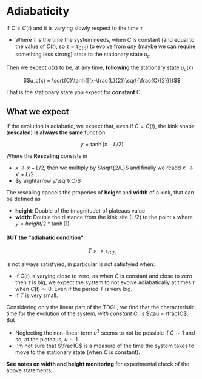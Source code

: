 # Adiabaticity
If $C=C(t)$ and it is varying slowly respect to the time $\tau$

- Where $\tau$ is the time the system needs, when $C$ is constant (and equal to the value of $C(t)$, so $\tau = \tau_{C(t)}$) to evolve from _any_ (maybe we can require something less strong) state to the stationary state $u_c$

Then we expect $u(x)$ to be, at any time, **following** the stationary state $u_c(x)$

$$u_c(x) = \sqrt{C}\tanh{[(x-\frac{L}{2})\sqrt{\frac{C}{2}}]}$$

That is the stationary state you expect for **constant** C.

## What we expect

If the evolution is adiabatic, we expect that, even if $C=C(t)$, the kink shape (**rescaled**) **is always the same** function

$$y = \tanh(x-L/2)$$

Where the **Rescaling** consists in
- $x\rightarrow x-L/2$, then we multiply by $\sqrt{2/L}$ and finally we readd $x'\rightarrow x'+L/2$    
- $y \rightarrow y/\sqrt{C}$

The rescaling cancels the properies of **height** and **width** of a kink, that can be defined as

- **height**: Double of the (magnitude) of plateaus value
- **width**: Double the distance from the kink site (L/2) to the point x where $y = height/2 * \tanh(1)$


#### BUT the "adiabatic condition"

$$T >> \tau_{C(t)}$$

is not always satisfyied, in particular is not satisfyied when:

- If $C(t)$ is varying close to zero, as when $C$ is constant and close to zero then $\tau$ is big, we expect the system to not evolve adiabatically at times $t$ when $C(t)\simeq 0$. Even if the period $T$ is very big.
- If $T$ is very small.

Considering only the linear part of the TDGL, we find that the characteristic time for the evolution of the system, _with constant_ $C$, is $\tau = \frac1C$.
But
- Neglecting the non-linear term $u^3$ seems to not be possible if $C\sim 1$ and so, at the plateaus, $u\sim 1$.
- I'm not sure that $\frac1C$ is a measure of the time the system takes to move to the stationary state (when $C$ is constant).

**See notes on width and height monitoring** for experimental check of the above statements.